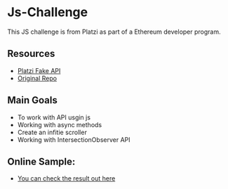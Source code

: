 # Js-Challenge

This JS challenge is from Platzi as part of a Ethereum developer program.

## Resources

 - [Platzi Fake API](https://fakeapi.platzi.com)
 - [Original Repo](https://github.com/platzi/js-challenge)
 
## Main Goals

 - To work with API usgin js
 - Working with async methods
 - Create an infitie scroller
 - Working with IntersectionObserver API

 ## Online Sample:
 - [You can check the result out here](https://brusmax.github.io/js-challenge-demo/)